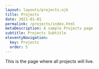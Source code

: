 ```yaml
---
layout: layouts/projects.njk
title: Projects
date: 2021-01-01
permalink: /projects/index.html
metaDescription: A sample Projects page
subtitle: Projects Subtitle
eleventyNavigation:
  key: Projects
  order: 5
---
```

This is the page where all projects will live.